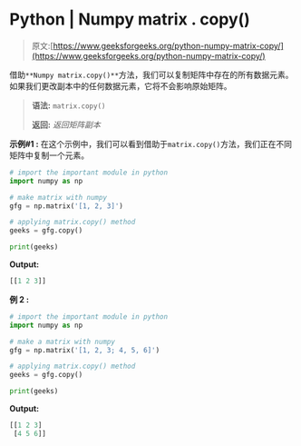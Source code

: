 # Python | Numpy matrix . copy()

> 原文:[https://www.geeksforgeeks.org/python-numpy-matrix-copy/](https://www.geeksforgeeks.org/python-numpy-matrix-copy/)

借助`**Numpy matrix.copy()**`方法，我们可以复制矩阵中存在的所有数据元素。如果我们更改副本中的任何数据元素，它将不会影响原始矩阵。

> **语法:** `matrix.copy()`
> 
> **返回:** *返回矩阵副本*

**示例#1 :**
在这个示例中，我们可以看到借助于`matrix.copy()`方法，我们正在不同矩阵中复制一个元素。

```py
# import the important module in python
import numpy as np

# make matrix with numpy
gfg = np.matrix('[1, 2, 3]')

# applying matrix.copy() method
geeks = gfg.copy()

print(geeks)
```

**Output:**

```py
[[1 2 3]]

```

**例 2 :**

```py
# import the important module in python
import numpy as np

# make a matrix with numpy
gfg = np.matrix('[1, 2, 3; 4, 5, 6]')

# applying matrix.copy() method
geeks = gfg.copy()

print(geeks)
```

**Output:**

```py
[[1 2 3]
 [4 5 6]]

```